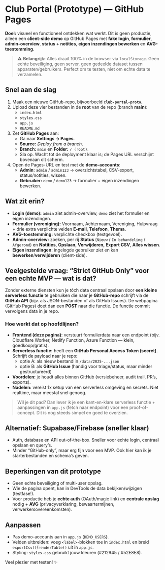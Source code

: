 
# Club Portal (Prototype) — GitHub Pages

**Doel:** visueel en functioneel ontdekken wat werkt. Dit is geen productie, alleen een **client-side demo** op GitHub Pages met **fake login**, **formulier**, **admin-overview**, **status + notities**, **eigen inzendingen bewerken** en **AVG-toestemming**.

> ⚠️ **Belangrijk:** Alles draait 100% in de browser via `localStorage`. Geen echte beveiliging, geen server, geen gedeelde dataset tussen apparaten/gebruikers. Perfect om te testen, niet om echte data te verzamelen.

## Snel aan de slag
1. Maak een nieuwe GitHub-repo, bijvoorbeeld **`club-portal-proto`**.
2. Upload deze vier bestanden in de **root** van de repo (branch **main**):
   - `index.html`
   - `styles.css`
   - `app.js`
   - `README.md`
3. Zet **GitHub Pages** aan:
   - Ga naar **Settings → Pages**.
   - **Source:** *Deploy from a branch*.
   - **Branch:** `main` en **Folder:** `/ (root)`.
   - Sla op. Wacht tot de deployment klaar is; de Pages URL verschijnt bovenaan dit scherm.
4. Open de Pages-URL en test met de **demo-accounts**:
   - **Admin:** `admin` / `admin123` → overzichtstabel, CSV-export, status/notities, wissen.
   - **Gebruiker:** `demo` / `demo123` → formulier + eigen inzendingen bewerken.

## Wat zit erin?
- **Login (demo):** `admin` ziet admin-overview, `demo` ziet het formulier en eigen inzendingen.
- **Formulier (vereniging):** Voornaam, Achternaam, Vereniging, Hulpvraag + drie extra verplichte velden **E‑mail**, **Telefoon**, **Thema**.
- **AVG-toestemming:** verplichte checkbox (testgevoel).
- **Admin-overview:** zoeken, per rij **Status** (`Nieuw` / `In behandeling` / `Afgerond`) en **Notities**, **Opslaan**, **Verwijderen**, **Export CSV**, **Alles wissen**.
- **Eigen inzendingen:** ingelogde gebruiker ziet en kan **bewerken**/**verwijderen** (client-side).

## Veelgestelde vraag: “Strict GitHub Only” voor een echte MVP — wat is dat?
Zonder externe diensten kun je tóch data centraal opslaan door **een kleine serverless functie** te gebruiken die naar je **GitHub-repo** schrijft via de **GitHub API** (bijv. als JSON-bestanden of als GitHub Issues). De webpagina (GitHub Pages) doet dan een **POST** naar die functie. De functie commit vervolgens data in je repo.

### Hoe werkt dat op hoofdlijnen?
- **Frontend (deze pagina):** verstuurt formulierdata naar een endpoint (bijv. Cloudflare Worker, Netlify Function, Azure Function — klein, goedkoop/gratis).
- **Serverless functie:** heeft een **GitHub Personal Access Token (secret)**. Schrijft de payload naar je repo:
  - optie A: als nieuw bestand in `/data/2025-...json`
  - optie B: als **GitHub Issue** (handig voor triage/status, maar minder gestructureerd)
- **Voordelen:** je houdt alles binnen GitHub (versiebeheer, audit trail, PR’s, exports).
- **Nadelen:** vereist 1x setup van een serverless omgeving en secrets. Niet realtime, maar meestal snel genoeg.

> Wil je dit pad? Dan lever ik je een kant-en-klare serverless functie + aanpassingen in `app.js` (fetch naar endpoint) voor een proof-of-concept. Dit is nog steeds simpel en goed te overzien.

## Alternatief: Supabase/Firebase (sneller klaar)
- Auth, database en API out-of-the-box. Sneller voor echte login, centraal opslaan en query’s.
- Minder “GitHub-only”, maar erg fijn voor een MVP. Ook hier kan ik je starterbestanden en schema’s geven.

## Beperkingen van dit prototype
- Geen echte beveiliging of multi-user opslag.
- Wie de pagina opent, kan in DevTools de data bekijken/wijzigen (testfase!).
- Voor productie heb je **echte auth** (OAuth/magic link) en **centrale opslag** nodig + **AVG** (privacyverklaring, bewaartermijnen, verwerkersovereenkomsten).

## Aanpassen
- Pas demo-accounts aan in `app.js` (`DEMO_USERS`).
- Velden uitbreiden: voeg `<label>`-blokken toe in `index.html` en breid `exportCsv()`/`renderTable()` uit in `app.js`.
- Styling: `styles.css` gebruikt jouw kleuren (#212945 / #52E8E8).

Veel plezier met testen! ✨
